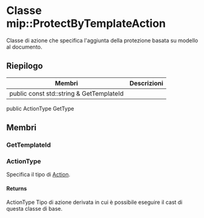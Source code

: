 # <a name="class-mipprotectbytemplateaction"></a>Classe mip::ProtectByTemplateAction 
Classe di azione che specifica l'aggiunta della protezione basata su modello al documento.
## <a name="summary"></a>Riepilogo
 Membri                        | Descrizioni                                
--------------------------------|---------------------------------------------
public const std::string & GetTemplateId | 
public ActionType GetType
## <a name="members"></a>Membri
### <a name="gettemplateid"></a>GetTemplateId
### <a name="actiontype"></a>ActionType
Specifica il tipo di [Action](#classmip_1_1_action).
#### <a name="returns"></a>Returns
ActionType Tipo di azione derivata in cui è possibile eseguire il cast di questa classe di base.